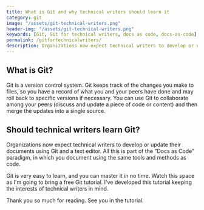 ```yaml
---
title: What is Git and why technical writers should learn it
category: git
image: "/assets/git-technical-writers.png"
header-img: "/assets/git-technical-writers.png"
keywords: [Git, Git for technical writers, docs as code, docs-as-code]
permalink: /gitfortechnicalwriters/
description: Organizations now expect technical writers to develop or update their documents using Git and a text editor. All this is part of the "Docs Like Coding" paradigm, in which you document using the same tools and methods as code.
---
```


## What is Git?

Git is a version control system. Git keeps track of the changes you make to files, so you have a record of what you and your peers have done and may roll back to specific versions if necessary. You can use Git to collaborate among your peers (discuss and update a piece of code or content) and then merge the updates into a single source.

## Should technical writers learn Git?

Organizations now expect technical writers to develop or update their documents using Git and a text editor. All this is part of the "Docs as Code" paradigm, in which you document using the same tools and methods as code.

Git is very easy to learn, and you can master it in no time. Watch this space as I'm going to bring a free Git tutorial. I've developed this tutorial keeping the interests of technical writers in mind.

Thank you so much for reading. See you in the tutorial.
